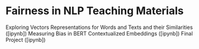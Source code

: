 # Fairness in NLP Teaching Materials
Exploring Vectors Representations for Words and Texts and their Similarities ([ipynb])
Measuring Bias in BERT Contextualized Embeddings ([ipynb])
Final Project ([ipynb])
